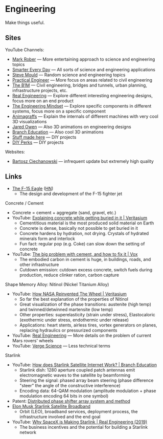 # Engineering

Make things useful.

## Sites

YouTube Channels:

- [Mark Rober](https://www.youtube.com/@MarkRober/videos) — More entertaining
  approach to science and engineering topics
- [Smarter Every Day](https://www.youtube.com/@smartereveryday/videos) — All
  sorts of science and engineering applications
- [Steve Mould](https://www.youtube.com/@SteveMould/videos) — Random science and
  engineering topics
- [Practical Engineer](https://www.youtube.com/@PracticalEngineeringChannel/videos)
  — More focus on areas related to civil engineering
- [The B1M](https://www.youtube.com/@TheB1M/videos) — Civil engineering, bridges
  and tunnels, urban planning, infrastructure projects, etc.
- [Real Engineering](https://www.youtube.com/@RealEngineering/videos) — Explore
  different interesting engineering designs, focus more on an end product
- [The Engineering Mindset](https://www.youtube.com/@EngineeringMindset/videos)
  — Explore specific components in different systems, focus more on a specific
  component
- [Animagraffs](https://www.youtube.com/@animagraffs/videos) — Explain the
  internals of different machines with very cool 3D visualizations
- [Jared Owen](https://www.youtube.com/@JaredOwen/videos) — Also 3D animations
  on engineering designs
- [Branch Education](https://www.youtube.com/@BranchEducation) — Also cool 3D
  animations
- [Stuff made here](https://www.youtube.com/@StuffMadeHere/videos) — DIY
  projects
- [DIY Perks](https://www.youtube.com/@DIYPerks/videos) — DIY projects

Websites:

- [Bartosz Ciechanowski](https://ciechanow.ski/archives/) — infrequent update
  but extremely high quality

## Links

- [The F-15 Eagle](https://media.defense.gov/2012/May/16/2001330012/-1/-1/0/AFD-120516-036.pdf)
  ([HN](https://news.ycombinator.com/item?id=35313030))
  - The design and development of the F-15 fighter jet

Concrete / Cement

- Concrete = cement + aggregate (sand, gravel, etc.)
- YouTube:
  [Explaining concrete while getting buried in it | Veritasium](https://youtu.be/rWVAzS5duAs)
  - Cementitious material is the most produced solid material on Earth
  - Concrete is dense, basically not possible to get buried in it
  - Concrete hardens by hydration, not drying. Crystals of hydrated minerals
    form and interlock
  - Fun fact: regular pop (e.g. Coke) can slow down the setting of concrete
- YouTube:
  [The big problem with cement, and how to fix it | Vox](https://youtu.be/asLWBGtAhZk)
  - The embodied carbon in cement is huge, in buildings, roads, and other
    infrastructure
  - Cutdown emission: cutdown excess concrete, switch fuels during production,
    reduce clinker ration, carbon capture

Shape Memory Alloy: Nitinol (Nickel Titanium Alloy)

- YouTube:
  [How NASA Reinvented The Wheel | Veritasium](https://youtu.be/vSNtifE0Z2Q)
  - So far the best explanation of the properties of Nitinol
  - Great visualization of the phase transitions: austenite (high temp) and
    twinned/detwinned martensite (low temp)
  - Other properties: superelasticity (strain under stress), Elastocaloric
    (exothermic under stress, endothermic under release)
  - Applications: heart stents, airless tires, vortex generators on planes,
    replacing hydraulics or pressurized components
- YouTube: [Real Engineering](https://youtu.be/2lv6Vs12jLc) — More details on
  the problem of current Mars rovers' wheels
- YouTube: [Verge Science](https://youtu.be/Pn-6bGORy0U) — Less technical terms

Starlink

- YouTube:
  [How does Starlink Satellite Internet Work? | Branch Education](https://youtu.be/qs2QcycggWU)
  - Starlink dish: 1280 aperture coupled patch antennas emit electromagnetic
    waves to the satellite by beamforming
  - Steering the signal: phased array beam steering (phase difference "steer"
    the angle of the constructive interference)
  - Encoding data: 64-QAM modulation (amplitude modulation + phase modulation
    encoding 64 bits in one symbol)
- Patent:
  [Distributed phase shifter array system and method](https://patents.google.com/patent/US20180241122A1)
- [Elon Musk Starlink Satellite Broadband](https://dgtlinfra.com/elon-musk-starlink-and-satellite-broadband/)
  - Orbit (LEO), broadband services, deployment process, the infrastructure
    involved and the end goal
- YouTube:
  [Why SpaceX is Making Starlink | Real Engineering (2019)](https://youtu.be/giQ8xEWjnBs)
  - The business incentives and the potential for building a Starlink network
